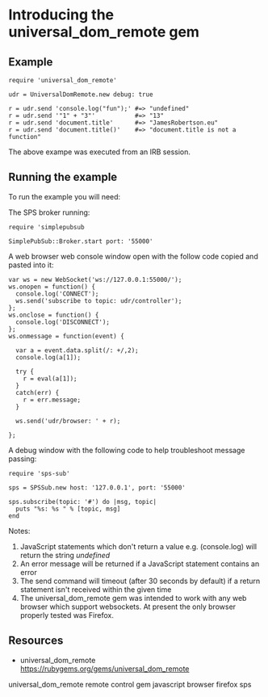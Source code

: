 # Introducing the universal_dom_remote gem


## Example

    require 'universal_dom_remote'

    udr = UniversalDomRemote.new debug: true

    r = udr.send 'console.log("fun");' #=> "undefined" 
    r = udr.send '"1" + "3"'           #=> "13" 
    r = udr.send 'document.title'      #=> "JamesRobertson.eu" 
    r = udr.send 'document.title()'    #=> "document.title is not a function" 

The above exampe was executed from an IRB session.

## Running the example

To run the example you will need:

The SPS broker running:

    require 'simplepubsub

    SimplePubSub::Broker.start port: '55000'

A web browser web console window open with the follow code copied and pasted into it:

    var ws = new WebSocket('ws://127.0.0.1:55000/');
    ws.onopen = function() {
      console.log('CONNECT');
      ws.send('subscribe to topic: udr/controller');
    };
    ws.onclose = function() {
      console.log('DISCONNECT');
    };
    ws.onmessage = function(event) {

      var a = event.data.split(/: +/,2);
      console.log(a[1]);

      try {
        r = eval(a[1]);
      }
      catch(err) {
        r = err.message;
      }

      ws.send('udr/browser: ' + r);

    };

A debug window with the following code to help troubleshoot message passing:

    require 'sps-sub'

    sps = SPSSub.new host: '127.0.0.1', port: '55000'

    sps.subscribe(topic: '#') do |msg, topic|
      puts "%s: %s " % [topic, msg]
    end

Notes: 

1. JavaScript statements which don't return a value e.g. (console.log) will return the string *undefined*
2. An error message will be returned if a JavaScript statement contains an error
3. The send command will timeout (after 30 seconds by default) if a return statement isn't received within the given time
4. The universal_dom_remote gem was intended to work with any web browser which support websockets. At present the only browser properly tested was Firefox.

## Resources

* universal_dom_remote https://rubygems.org/gems/universal_dom_remote

universal_dom_remote remote control gem javascript browser firefox sps
